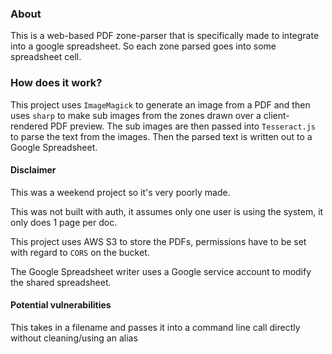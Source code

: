 ### About
This is a web-based PDF zone-parser that is specifically made to integrate into a google spreadsheet. So each zone parsed goes into some spreadsheet cell.

### How does it work?
This project uses `ImageMagick` to generate an image from a PDF and then uses `sharp` to make sub images from the zones drawn over a client-rendered PDF preview. The sub images are then passed into `Tesseract.js` to parse the text from the images. Then the parsed text is written out to a Google Spreadsheet.

#### Disclaimer
This was a weekend project so it's very poorly made.

This was not built with auth, it assumes only one user is using the system, it only does 1 page per doc.

This project uses AWS S3 to store the PDFs, permissions have to be set with regard to `CORS` on the bucket.

The Google Spreadsheet writer uses a Google service account to modify the shared spreadsheet.

#### Potential vulnerabilities
This takes in a filename and passes it into a command line call directly without cleaning/using an alias